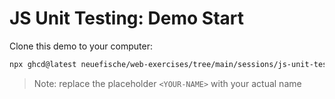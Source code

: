 # JS Unit Testing: Demo Start

Clone this demo to your computer:

```sh
npx ghcd@latest neuefische/web-exercises/tree/main/sessions/js-unit-testing/demo-start -i
```

> Note: replace the placeholder `<YOUR-NAME>` with your actual name
